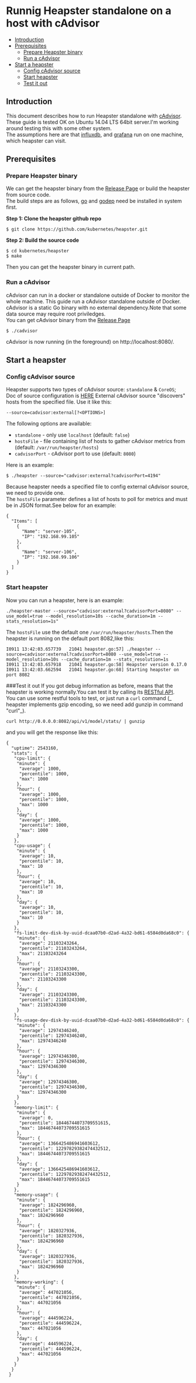 Runnig Heapster standalone on a host with cAdvisor
================================

- [Introduction](#introduction)
- [Prerequisites](#prerequisites)
    - [Prepare Heapster binary](#prepare-heapster-binary)
    - [Run a cAdvisor](#run-a-cadvisor)
- [Start a heapster](#start-a-heapster)
    - [Config cAdvisor source](#config-cadvisor-source)
    - [Start heapster](#start-heapster)
    - [Test it out](#test-it-out)

## Introduction

This document describes how to run Heapster standalone with [cAdvisor](https://github.com/google/cadvisor).  
These guide is tested OK on Ubuntu 14.04 LTS 64bit server.I'm working around testing this with some other system.  
The assumptions here are that [influxdb](https://github.com/influxdb/influxdb), and [grafana](https://github.com/grafana/grafana.git) run on one machine, which heapster can visit.

## Prerequisites

### Prepare Heapster binary
We can get the heapster binary from the [Release Page](https://github.com/kubernetes/heapster/releases/) or build the heapster from source code.  
The build steps are as follows, [go](https://github.com/golang) and [godep](https://github.com/tools/godep) need be installed in system first.  


**Step 1: Clone the heapster github repo**

```shell 
$ git clone https://github.com/kubernetes/heapster.git
```

**Step 2: Build the source code**

```shell 
$ cd kubernetes/heapster
$ make
```

Then you can get the heapster binary in current path.

### Run a cAdvisor
cAdvisor can run in a docker or standalone outside of Docker to monitor the whole machine. This guide run a cAdvisor standalone outside of Docker.  
cAdvisor is a static Go binary with no external dependency.Note that some data source may require root priviledges.  
You can get cAdvisor binary from the [Release Page](https://github.com/google/cadvisor/releases)  

```shell
$ ./cadvisor  
```

cAdvisor is now running (in the foreground) on http://localhost:8080/.

## Start a heapster

### Config cAdvisor source
Heapster supports two types of cAdvisor source: `standalone` & `CoreOS`;   
Doc of source configuration is [HERE](https://github.com/kubernetes/heapster/blob/master/docs/source-configuration.md)
External cAdvisor source "discovers" hosts from the specified file. Use it like this:

```shell
--source=cadvisor:external[?<OPTIONS>]
```

The following options are available:

* `standalone` - only use `localhost` (default: `false`)
* `hostsFile` - file containing list of hosts to gather cAdvisor metrics from (default: `/var/run/heapster/hosts`)
* `cadvisorPort` - cAdvisor port to use (default: `8080`)

Here is an example:

```shell
$ ./heapster --source="cadvisor:external?cadvisorPort=4194"
```

Because heapster needs a specified file to config external cAdvisor source, we need to provide one.  
The `hostsFile` parameter defines a list of hosts to poll for metrics and must be in JSON format.See below for an example:  

```shell
{
  "Items": [
    {
      "Name": "server-105",
      "IP": "192.168.99.105"
    },
    {
      "Name": "server-106",
      "IP": "192.168.99.106"
    }
  ]
}
```
### Start heapster
Now you can run a heapster, here is an example:

```shell
./heapster-master --source="cadvisor:external?cadvisorPort=8080" --use_model=true --model_resolution=10s --cache_duration=1m --stats_resolution=1s"
```

The `hostsFile` use the default one `/var/run/heapster/hosts`.Then the heapster is running on the default port 8082,like this:

```shell
I0911 13:42:03.657739   21041 heapster.go:57] ./heapster --source=cadvisor:external?cadvisorPort=8080 --use_model=true --model_resolution=10s --cache_duration=1m --stats_resolution=1s
I0911 13:42:03.657918   21041 heapster.go:58] Heapster version 0.17.0
I0911 13:42:03.662594   21041 heapster.go:68] Starting heapster on port 8082
```

###Test it out
If you got debug information as before, means that the heapster is working normally.You can test it by calling its [RESTful API](https://github.com/kubernetes/heapster/blob/master/docs/model.md).  
You can use some restful tools to test, or just run a `curl` command (_ heapster implements gzip encoding, so we need add gunzip in command "curl"_).  

```shell
curl http://0.0.0.0:8082/api/v1/model/stats/ | gunzip
```

and you will get the response like this:

```shell
{
  "uptime": 2543160,
  "stats": {
   "cpu-limit": {
    "minute": {
     "average": 1000,
     "percentile": 1000,
     "max": 1000
    },
    "hour": {
     "average": 1000,
     "percentile": 1000,
     "max": 1000
    },
    "day": {
     "average": 1000,
     "percentile": 1000,
     "max": 1000
    }
   },
   "cpu-usage": {
    "minute": {
     "average": 10,
     "percentile": 10,
     "max": 10
    },
    "hour": {
     "average": 10,
     "percentile": 10,
     "max": 10
    },
    "day": {
     "average": 10,
     "percentile": 10,
     "max": 10
    }
   },
   "fs-limit-dev-disk-by-uuid-dcaa07b0-d2ad-4a32-bd61-6584d0da68c0": {
    "minute": {
     "average": 21103243264,
     "percentile": 21103243264,
     "max": 21103243264
    },
    "hour": {
     "average": 21103243300,
     "percentile": 21103243300,
     "max": 21103243300
    },
    "day": {
     "average": 21103243300,
     "percentile": 21103243300,
     "max": 21103243300
    }
   },
   "fs-usage-dev-disk-by-uuid-dcaa07b0-d2ad-4a32-bd61-6584d0da68c0": {
    "minute": {
     "average": 12974346240,
     "percentile": 12974346240,
     "max": 12974346240
    },
    "hour": {
     "average": 12974346300,
     "percentile": 12974346300,
     "max": 12974346300
    },
    "day": {
     "average": 12974346300,
     "percentile": 12974346300,
     "max": 12974346300
    }
   },
   "memory-limit": {
    "minute": {
     "average": 0,
     "percentile": 18446744073709551615,
     "max": 18446744073709551615
    },
    "hour": {
     "average": 1366425486941603612,
     "percentile": 12297829382474432512,
     "max": 18446744073709551615
    },
    "day": {
     "average": 1366425486941603612,
     "percentile": 12297829382474432512,
     "max": 18446744073709551615
    }
   },
   "memory-usage": {
    "minute": {
     "average": 1824296960,
     "percentile": 1824296960,
     "max": 1824296960
    },
    "hour": {
     "average": 1820327936,
     "percentile": 1820327936,
     "max": 1824296960
    },
    "day": {
     "average": 1820327936,
     "percentile": 1820327936,
     "max": 1824296960
    }
   },
   "memory-working": {
    "minute": {
     "average": 447021056,
     "percentile": 447021056,
     "max": 447021056
    },
    "hour": {
     "average": 444596224,
     "percentile": 444596224,
     "max": 447021056
    },
    "day": {
     "average": 444596224,
     "percentile": 444596224,
     "max": 447021056
    }
   }
  }
 }

```





